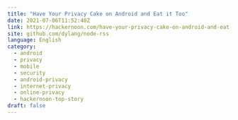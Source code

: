 ```yaml
---
title: "Have Your Privacy Cake on Android and Eat it Too"
date: 2021-07-06T11:52:40Z
link: https://hackernoon.com/have-your-privacy-cake-on-android-and-eat-it-too-db1f37b5?source=rss&utm_medium=RSS&utm_source=news.12bit.vn
site: github.com/dylang/node-rss
language: English
category:
  - android
  - privacy
  - mobile
  - security
  - android-privacy
  - internet-privacy
  - online-privacy
  - hackernoon-top-story
draft: false
---
```

